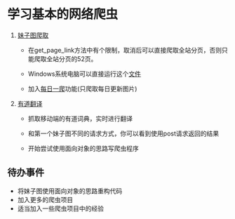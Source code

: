 # 学习基本的网络爬虫

1. [妹子图爬取](meizi_web_spider/spider_mm.py)  

    - 在get_page_link方法中有个限制，取消后可以直接爬取全站分页，否则只能爬取全站分页的52页。

    - Windows系统电脑可以直接运行这个[文件](meizi_web_spider/dist/spider_mm.exe)

    - 加入[每日一爬](meizi_web_spider/everyday_spider_mm.py)功能(只爬取每日更新图片)
  
2. [有道翻译](youdao_web_spider/YouDaoTranslate.py)

    - 抓取移动端的有道词典，实时进行翻译

    - 和第一个妹子图不同的请求方式，你可以看到使用post请求返回的结果

    - 开始尝试使用面向对象的思路写爬虫程序

## 待办事件

- 将妹子图使用面向对象的思路重构代码
- 加入更多的爬虫项目
- 适当加入一些爬虫项目中的经验